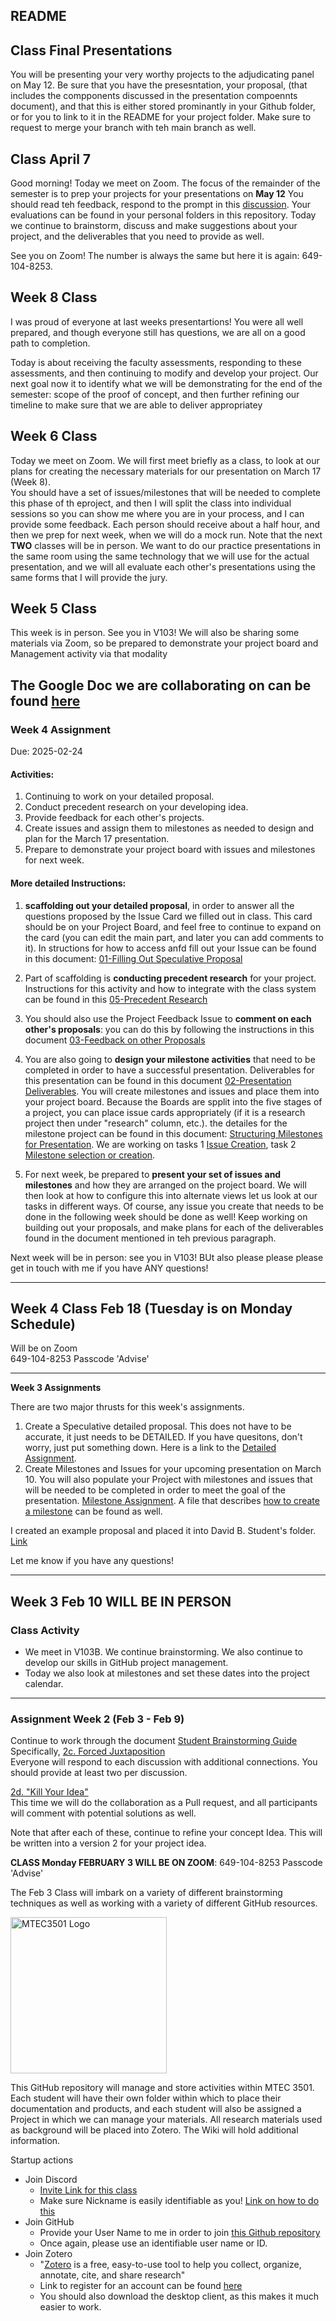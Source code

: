 ## README

## Class Final Presentations

You will be presenting your very worthy projects to the adjudicating panel on May 12.  Be sure that you have the presesntation, your proposal, (that includes the compponents discussed in the presentation compoennts document), and that this is either stored prominantly in your Github folder, or for you to link to it in the README for your project folder.  Make sure to request to merge your branch with teh main branch as well.


## Class April 7
Good morning!  Today we meet on Zoom.  The focus of the remainder of the semester is to prep your projects for your presentations on **May 12**  You should read teh feedback, respond to the prompt in this [discussion](https://github.com/entertainmenttechnology/Smith-MTEC3501-HD13-2025S/discussions/73).  Your evaluations can be found in your personal folders in this repository.  Today we continue to brainstorm, discuss and make suggestions about your project, and the deliverables that you need to provide as well.  

See you on Zoom!  The number is always the same but here it is again: 649-104-8253.  


## Week 8 Class
I was proud of everyone at last weeks presentartions! You were all well prepared, and though everyone still has questions, we are all on a good path to completion.  

Today is about receiving the faculty assessments, responding to these assessments, and then continuing to modify and develop your project.  Our next goal now it to identify what we will be demonstrating for the end of the semester: scope of the proof of concept, and then further refining our timeline to make sure that we are able to deliver appropriatey  

## **Week 6 Class**
Today we meet on Zoom.  We will first meet briefly as a class, to look at our plans for creating the necessary materials for our presentation on March 17 (Week 8).  
You should have a set of issues/milestones that will be needed to complete this phase of th eproject, and then I will split the class into individual sessions so you can show me where you are in your process, and I can provide some feedback.  Each person should receive about a half hour, and then we prep for next week, when we will do a mock run. Note that the next **TWO** classes will be in person.  We want to do our practice presentations in the same room using the same technology that we will use for the actual presentation, and we will all evaluate each other's presentations using the same forms that I will provide the jury.  

## **Week 5 Class**
This week is in person.  See you in V103!  We will also be sharing some materials via Zoom, so be prepared to demonstrate your project board and Management activity via that modality  

The Google Doc we are collaborating on can be found [here](https://docs.google.com/document/d/1sRqZ3h3i92Dw6U8cKZgi_KjgTbr03019x49mtbZEjRA/edit?usp=sharing)
---

### **Week 4 Assignment**

Due: 2025-02-24  

#### Activities: 
1. Continuing to work on your detailed proposal.
2. Conduct precedent research on your developing idea.
3. Provide feedback for each other's projects.
4. Create issues and assign them to milestones as needed to design and plan for the March 17 presentation.
5. Prepare to demonstrate your project board with issues and milestones for next week.

#### More detailed Instructions:

1. **scaffolding out your detailed proposal**, in order to answer all the questions proposed by the Issue Card we filled out in class.  This card should be on your Project Board, and feel free to continue to expand on the card (you can edit the main part, and later you can add comments to it). In structions for how to access anfd fill out your Issue can be found in this document: [01-Filling Out Speculative Proposal](https://github.com/entertainmenttechnology/Smith-MTEC3501-HD13-2025S/blob/main/documents-Class/04_Detailed_Speculative_Proposal/01-Filling_Out_Speculative_Proposal_issue.md)

2. Part of scaffolding is **conducting precedent research** for your project.  Instructions for this activity and how to integrate with the class system can be found in this [05-Precedent Research](https://github.com/entertainmenttechnology/Smith-MTEC3501-HD13-2025S/blob/main/documents-Class/04_Detailed_Speculative_Proposal/05-Precedent%20Research.md)

3. You should also use the Project Feedback Issue to **comment on each other's proposals**:  you can do this by following the instructions in this document [03-Feedback on other Proposals](https://github.com/entertainmenttechnology/Smith-MTEC3501-HD13-2025S/blob/main/documents-Class/04_Detailed_Speculative_Proposal/03-Feedback%20on%20Other%20Proposals.md)  

4. You are also going to **design your milestone activities** that need to be completed in order to have a successful presentation.  Deliverables for this presentation can be found in this document [02-Presentation Deliverables](https://github.com/entertainmenttechnology/Smith-MTEC3501-HD13-2025S/blob/main/documents-Class/04_Detailed_Speculative_Proposal/02-Presentation_Deliverables.md).  You will create milestones and issues and place them into your project board.  Because the Boards are spplit into the five stages of a project, you can place issue cards appropriately (if it is a research project then under "research" column, etc.).  the detailes for the milestone project can be found in this document: [Structuring Milestones for Presentation](documents-Class/03_ProjectTracking/03-Structuring_Milestones_for_Presentation.md).  We are working on tasks 1 [Issue Creation](https://github.com/entertainmenttechnology/Smith-MTEC3501-HD13-2025S/blob/main/documents-Class/03_ProjectTracking/03-Structuring_Milestones_for_Presentation.md#task-1-develop-a-set-of-issues-for-milestone-tracking-github-issues),  task 2 [Milestone selection or creation](https://github.com/entertainmenttechnology/Smith-MTEC3501-HD13-2025S/blob/main/documents-Class/03_ProjectTracking/03-Structuring_Milestones_for_Presentation.md#task-2-select-or-create-milestones-for-your-issues).  

5. For next week, be prepared to **present your set of issues and milestones** and how they are arranged on the project board.  We will then look at how to configure this into alternate views let us look at our tasks in different ways.  Of course, any issue you create that needs to be done in the following week should be done as well!  Keep working on building out your proposals, and make plans for each of the deliverables found in the document mentioned in teh previous paragraph.  

Next week will be in person:  see you in V103!  BUt also please please please get in touch with me if you have ANY questions!  

---

## **Week 4 Class Feb 18 (Tuesday is on Monday Schedule)**  

Will be on Zoom  
649-104-8253 Passcode 'Advise'

--- 

**Week 3 Assignments**

There are two major thrusts for this week's assignments.

1. Create a Speculative detailed proposal.  This does not have to be accurate, it just needs to be DETAILED.  If you have quesitons, don't worry, just put something down.
Here is a link to the [Detailed Assignment](https://github.com/entertainmenttechnology/Smith-MTEC3501-HD13-2025S/blob/main/documents-Class/03_ProjectTracking/03-Detailed-Speculative-Proposal.md).
2. Create Milestones and Issues for your upcoming presentation on March 10.  You will also populate your Project with milestones and issues that will be needed to be completed in order to meet the goal of the presentation. [Milestone Assignment](https://github.com/entertainmenttechnology/Smith-MTEC3501-HD13-2025S/blob/main/documents-Class/03_ProjectTracking/03-Structuring_Milestones_for_Presentation.md).  A file that describes [how to create a milestone](https://github.com/entertainmenttechnology/Smith-MTEC3501-HD13-2025S/blob/main/documents-Class/03_ProjectTracking/Create_A_Milestone.md) can be found as well.

I created an example proposal and placed it into David B. Student's folder. [Link](https://github.com/entertainmenttechnology/Smith-MTEC3501-HD13-2025S/blob/main/projects/David-Student/DBStudent-Clamorous%20ELF%20Detailed%20Speculative%20Proposal.md)  

Let me know if you have any questions!  

---

## **Week 3 Feb 10 WILL BE IN PERSON**   

### Class Activity
- We meet in V103B.  We continue brainstorming.  We also continue to develop our skills in GitHub project management.  
- Today we also look at milestones and set these dates into the project calendar.

---

### **Assignment Week 2 (Feb 3 - Feb 9)**  
Continue to work through the document [Student Brainstorming Guide](https://github.com/entertainmenttechnology/Smith-MTEC3501-HD13-2025S/blob/main/documents-Class/02_Brainstorming/02_Student_Brainstorming_Guide.md)   
Specifically, 
[2c. Forced Juxtaposition](https://github.com/entertainmenttechnology/Smith-MTEC3501-HD13-2025S/blob/main/documents-Class/02_Brainstorming/02_Student_Brainstorming_Guide.md#c-forced-juxtaposition-github-discussions)  
Everyone will respond to each discussion with additional connections.  You should provide at least two per discussion.  

[2d. "Kill Your Idea"](https://github.com/entertainmenttechnology/Smith-MTEC3501-HD13-2025S/blob/main/documents-Class/02_Brainstorming/02_Student_Brainstorming_Guide.md#d-kill-your-idea-test-github-pull-requests)  
This time we will do the collaboration as a Pull request, and all participants will comment with potential solutions as well.  

Note that after each of these, continue to refine your concept Idea.  This will be written into a version 2 for your project idea.




**CLASS Monday FEBRUARY 3 WILL BE ON ZOOM**: 649-104-8253 Passcode 'Advise'  

The Feb 3 Class will imbark on a variety of different brainstorming techniques as well as working with a variety of different GitHub resources.


<img src="https://raw.githubusercontent.com/davidbrucesmith/Smith-MTEC3501-HD13-2025S/main/assets/images/DALL%C2%B7E%202025-01-26%2010.48.43%20-%20MTEC3501-logo%20.jpeg"  alt="MTEC3501 Logo" style="width: 250px; height: auto;">

This GitHub repository will manage and store activities within MTEC 3501.  Each student will have their own folder within which to place their documentation and products, and each student will also be assigned a Project in which we can manage your materials.  All research materials used as background will be placed into Zotero. The Wiki will hold additional information.  

Startup actions

- Join Discord
  - [Invite Link for this class](https://discord.gg/w2KpK6JRfJ)
  - Make sure Nickname is easily identifiable as you! [Link on how to do this](https://www.wikihow.com/Change-Discord-Nickname)
- Join GitHub
  - Provide your User Name to me in order to join [this Github repository](https://github.com/entertainmenttechnology/Smith-MTEC3501-HD13-2025S)
  - Once again, please use an identifiable user name or ID.
- Join Zotero
  - "[Zotero](https://www.zotero.org/) is a free, easy-to-use tool to help you collect, organize, annotate, cite, and share research"
  - Link to register for an account can be found [here](https://www.zotero.org/user/register/)
  - You should also download the desktop client, as this makes it much easier to work.

 

